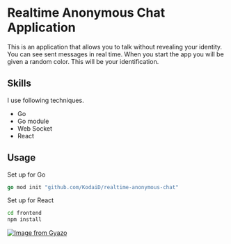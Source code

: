 # Realtime Anonymous Chat Application
This is an application that allows you to talk without revealing your identity. You can see sent messages in real time. When you start the app you will be given a random color. This will be your identification.

## Skills
I use following techniques.  

- Go
- Go module
- Web Socket
- React

## Usage
Set up for Go

```Go
go mod init "github.com/KodaiD/realtime-anonymous-chat"
```

Set up for React

```bash
cd frontend
npm install
```

[![Image from Gyazo](https://i.gyazo.com/c8c070498fc2bb287138bbe7d52714e0.png)](https://gyazo.com/c8c070498fc2bb287138bbe7d52714e0)
